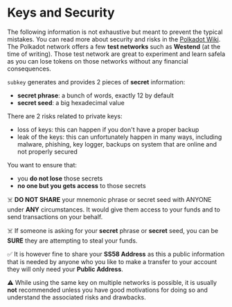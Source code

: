 # Keys and Security

The following information is not exhaustive but meant to prevent the typical mistakes.
You can read more about security and risks in the [Polkadot Wiki](https://wiki.polkadot.network/docs/learn-account-generation).
The Polkadot network offers a few **test networks** such as **Westend** (at the time of writing). Those test network are great to experiment and learn safela as you can lose tokens on those networks without any financial consequences.

`subkey` generates and provides 2 pieces of **secret** information:
- **secret phrase**: a bunch of words, exactly 12 by default
- **secret seed**: a big hexadecimal value

There are 2 risks related to private keys:
- loss of keys: this can happen if you don't have a proper backup
- leak of the keys: this can unfortunately happen in many ways, including malware, phishing, key logger, backups on system that are online and not properly secured

You want to ensure that:
- you **do not lose** those secrets
- **no one but you gets access** to those secrets

☠️ **DO NOT SHARE** your mnemonic phrase or secret seed with ANYONE under **ANY** circumstances. It would give them access to your funds and to send transactions on your behalf.

☠️ If someone is asking for your **secret** phrase or **secret** seed, you can be **SURE** they are attempting to steal your funds.

✅ It is however fine to share your **SS58 Address** as this a public information that is needed by anyone who you like to make a transfer to your account they will only need your **Public Address**.

⚠️ While using the same key on multiple networks is possible, it is usually **not** recommended unless you have good motivations for doing so and understand the associated risks and drawbacks.
